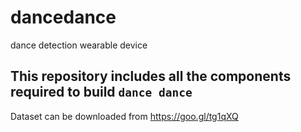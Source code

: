 # dancedance
dance detection wearable device

## This repository includes all the components required to build `dance dance`

Dataset can be downloaded from <a>https://goo.gl/tg1qXQ</a>
